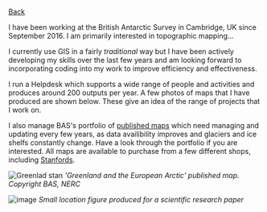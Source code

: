 [Back](index.md)

I have been working at the British Antarctic Survey in Cambridge, UK since September 2016. I am primarily interested in topographic mapping...

I currently use GIS in a fairly *traditional* way but I have been actively developing my skills over the last few years and am looking forward to incorporating coding into my work to improve efficiency and effectiveness.

I run a Helpdesk which supports a wide range of people and activities and produces around 200 outputs per year. A few photos of maps that I have produced are shown below. These give an idea of the range of projects that I work on.

I also manage BAS's portfolio of [published maps](https://www.bas.ac.uk/data/our-data/maps/) which need managing and updating every few years, as data availibility improves and glaciers and ice shelfs constantly change. Have a look through the portfolio if you are interested. All maps are available to purchase from a few different shops, including [Stanfords](http://www.stanfords.co.uk/).

![Greenlad stan](https://user-images.githubusercontent.com/55357394/66609986-4ec8cf80-ebb2-11e9-843f-72424a717b73.jpeg)
*'Greenland and the European Arctic' published map. Copyright BAS, NERC*

![image](https://user-images.githubusercontent.com/55357394/66610188-ceef3500-ebb2-11e9-8d67-1e80d2813bf1.png)
*Small location figure produced for a scientific research paper*
